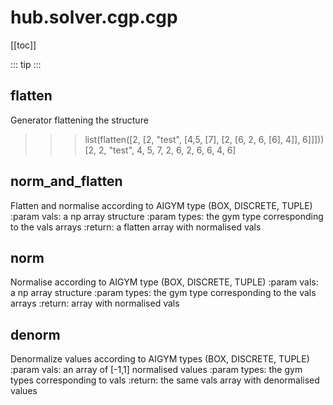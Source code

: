 # hub.solver.cgp.cgp

[[toc]]

::: tip
<skdecide-summary></skdecide-summary>
:::

## flatten

<skdecide-signature name= "flatten" :sig="{'params': [{'name': 'c'}]}"></skdecide-signature>

Generator flattening the structure

>>> list(flatten([2, [2, "test", [4,5, [7], [2, [6, 2, 6, [6], 4]], 6]]]))
[2, 2, "test", 4, 5, 7, 2, 6, 2, 6, 6, 4, 6]

## norm\_and\_flatten

<skdecide-signature name= "norm_and_flatten" :sig="{'params': [{'name': 'vals'}, {'name': 'types'}]}"></skdecide-signature>

Flatten and normalise according to AIGYM type (BOX, DISCRETE, TUPLE)
:param vals: a np array structure
:param types: the gym type corresponding to the vals arrays
:return: a flatten array with normalised vals

## norm

<skdecide-signature name= "norm" :sig="{'params': [{'name': 'vals'}, {'name': 'types'}]}"></skdecide-signature>

Normalise according to AIGYM type (BOX, DISCRETE, TUPLE)
:param vals: a np array structure
:param types: the gym type corresponding to the vals arrays
:return: array with normalised vals

## denorm

<skdecide-signature name= "denorm" :sig="{'params': [{'name': 'vals'}, {'name': 'types'}]}"></skdecide-signature>

Denormalize values according to AIGYM types (BOX, DISCRETE, TUPLE)
:param vals: an array of [-1,1] normalised values
:param types: the gym types corresponding to vals
:return: the same vals array with denormalised values


